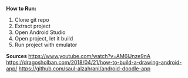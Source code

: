 **How to Run:**
1. Clone git repo
2. Extract project
3. Open Android Studio
4. Open project, let it build
5. Run project with emulator

**Sources**
https://www.youtube.com/watch?v=AM6lJnze9nA
https://dragosholban.com/2018/04/21/how-to-build-a-drawing-android-app/
https://github.com/saul-alzahrani/android-doodle-app
